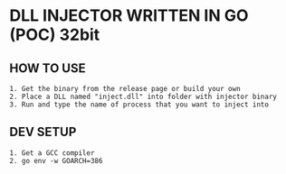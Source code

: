 # DLL INJECTOR WRITTEN IN GO (POC) 32bit

## HOW TO USE
    1. Get the binary from the release page or build your own
    2. Place a DLL named "inject.dll" into folder with injector binary
    3. Run and type the name of process that you want to inject into

## DEV SETUP
    1. Get a GCC compiler
    2. go env -w GOARCH=386

